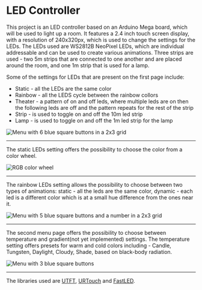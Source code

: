 # LED Controller

This project is an LED controller based on an Arduino Mega board, which will be used to light up a room. It features a 2.4 inch touch screen display, with a resolution of 240x320px, which is used to change the settings for the LEDs. The LEDs used are WS2812B NeoPixel LEDs, which are individual addressable and can be used to create various animations. Three strips are used - two 5m strips that are connected to one another and are placed around the room, and one 1m strip that is used for a lamp.

Some of the settings for LEDs that are present on the first page include:
- Static - all the LEDs are the same color
- Rainbow - all the LEDS cycle between the rainbow collors
- Theater - a pattern of on and off leds, where multiple leds are on then the following leds are off and the pattern repeats for the rest of the strip
- Strip - is used to toggle on and off the 10m led strip
- Lamp - is used to toggle on and off the 1m led strip for the lamp

![Menu with 6 blue square buttons in a 2x3 grid](/assets/menu1.jpg)

---

The static LEDs setting offers the possibility to choose the color from a color wheel.

![RGB color wheel](/assets/static.jpg)

---

The rainbow LEDs setting allows the possibility to choose between two types of animations: static - all the leds are the same color, dynamic - each led is a different color which is at a small hue difference from the ones near it.

![Menu with 5 blue square buttons and a number in a 2x3 grid](/assets/rainbow.jpg)

---

The second menu page offers the possibility to choose between temperature and gradient(not yet implemented) settings. The temperature setting offers presets for warm and cold colors including - Candle, Tungsten, Daylight, Cloudy, Shade, based on black-body radiation.

![Menu with 3 blue square buttons](/assets/menu2.jpg)

---

The libraries used are [UTFT](http://www.rinkydinkelectronics.com/library.php?id=51), [URTouch](http://www.rinkydinkelectronics.com/library.php?id=92) and [FastLED](https://fastled.io/).